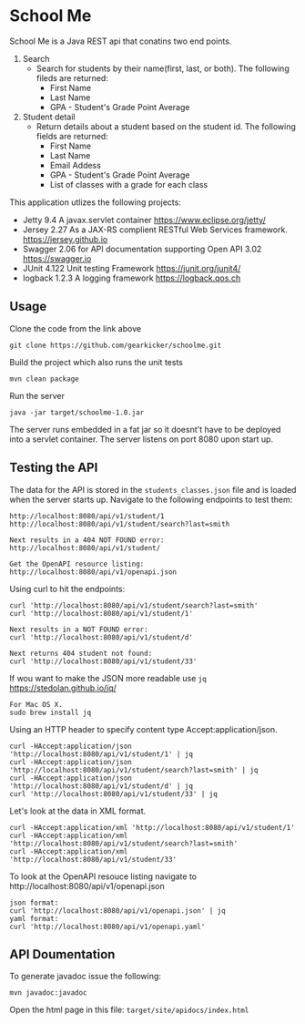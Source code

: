 # School Me
School Me is a Java REST api that conatins two end points.
1. Search
    * Search for students by their name(first, last, or both). The following fileds are returned:
       * First Name
       * Last Name
       * GPA - Student's Grade Point Average
2. Student detail
    * Return details about a student based on the student id. The following fields are returned:
       * First Name
       * Last Name
       * Email Addess
       * GPA - Student's Grade Point Average
       * List of classes with a grade for each class

This application utlizes the following projects:
* Jetty 9.4 A javax.servlet container https://www.eclipse.org/jetty/
* Jersey 2.27 As a JAX-RS complient RESTful Web Services framework. https://jersey.github.io
* Swagger 2.06 for API documentation supporting Open API 3.02 https://swagger.io
* JUnit 4.122 Unit testing Framework https://junit.org/junit4/
* logback 1.2.3  A logging framework https://logback.qos.ch

## Usage
Clone the code from the link above
```
git clone https://github.com/gearkicker/schoolme.git
```
Build the project which also runs the unit tests
```
mvn clean package
```
Run the server
```
java -jar target/schoolme-1.0.jar
```
The server runs embedded in a fat jar so it doesnt't have to be deployed into a servlet container. The server listens on port 8080 upon start up. 
## Testing the API
The data for the API is stored in the `students_classes.json` file and is loaded when the server starts up. Navigate to the following endpoints to test them:
```
http://localhost:8080/api/v1/student/1
http://localhost:8080/api/v1/student/search?last=smith

Next results in a 404 NOT FOUND error:
http://localhost:8080/api/v1/student/

Get the OpenAPI resource listing:
http://localhost:8080/api/v1/openapi.json
```
Using curl to hit the endpoints:
```
curl 'http://localhost:8080/api/v1/student/search?last=smith'
curl 'http://localhost:8080/api/v1/student/1'

Next results in a NOT FOUND error:
curl 'http://localhost:8080/api/v1/student/d'

Next returns 404 student not found:
curl 'http://localhost:8080/api/v1/student/33'
```
If wou want to make the JSON more readable use `jq` https://stedolan.github.io/jq/
```
For Mac OS X.
sudo brew install jq
```
Using an HTTP header to specify content type Accept:application/json.
```
curl -HAccept:application/json 'http://localhost:8080/api/v1/student/1' | jq 
curl -HAccept:application/json 'http://localhost:8080/api/v1/student/search?last=smith' | jq
curl -HAccept:application/json 'http://localhost:8080/api/v1/student/d' | jq
curl 'http://localhost:8080/api/v1/student/33' | jq
```
Let's look at the data in XML format.
```
curl -HAccept:application/xml 'http://localhost:8080/api/v1/student/1' 
curl -HAccept:application/xml 'http://localhost:8080/api/v1/student/search?last=smith'
curl -HAccept:application/xml 'http://localhost:8080/api/v1/student/33'
```
To look at the OpenAPI resouce listing navigate to http://localhost:8080/api/v1/openapi.json
```
json format:
curl 'http://localhost:8080/api/v1/openapi.json' | jq
yaml format:
curl 'http://localhost:8080/api/v1/openapi.yaml'
```
## API Doumentation
To generate javadoc issue the following:
```
mvn javadoc:javadoc
```
Open the html page in this file: `target/site/apidocs/index.html`

